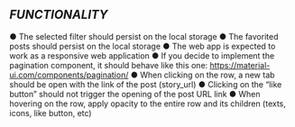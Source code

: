 
## _FUNCTIONALITY_

● The selected filter should persist on the local storage
● The favorited posts should persist on the local storage
● The web app is expected to work as a responsive web application
● If you decide to implement the pagination component, it should behave like this
one: https://material-ui.com/components/pagination/
● When clicking on the row, a new tab should be open with the link of the post
(story_url)
● Clicking on the “like button” should not trigger the opening of the post URL link
● When hovering on the row, apply opacity to the entire row and its children (texts,
icons, like button, etc)